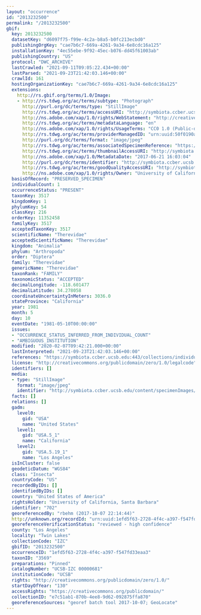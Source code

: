 ```yaml
---
layout: "occurrence"
id: "2013232500"
permalink: "/2013232500"
gbif:
  key: 2013232500
  datasetKey: "d6097f75-f99e-4c2a-b8a5-b0fc213ecbd0"
  publishingOrgKey: "cae7b6c7-669a-4261-9a34-6e8cdc16a125"
  installationKey: "4ec55ebe-9f92-45ec-b076-dd45f61003ab"
  publishingCountry: "US"
  protocol: "DWC_ARCHIVE"
  lastCrawled: "2021-09-11T09:05:22.434+00:00"
  lastParsed: "2021-09-23T21:42:03.146+00:00"
  crawlId: 161
  hostingOrganizationKey: "cae7b6c7-669a-4261-9a34-6e8cdc16a125"
  extensions:
    http://rs.gbif.org/terms/1.0/Image:
    - http://rs.tdwg.org/ac/terms/subtype: "Photograph"
      http://purl.org/dc/terms/type: "StillImage"
      http://rs.tdwg.org/ac/terms/accessURI: "http://symbiota.ccber.ucsb.edu/content/specimenImages/UCSB_IZC/UCSB-IZC00000/UCSB-IZC_00000681_1498086184_lg.jpg"
      http://ns.adobe.com/xap/1.0/rights/WebStatement: "http://creativecommons.org/publicdomain/zero/1.0/"
      http://rs.tdwg.org/ac/terms/metadataLanguage: "en"
      http://ns.adobe.com/xap/1.0/rights/UsageTerms: "CC0 1.0 (Public-domain)"
      http://rs.tdwg.org/ac/terms/providerManagedID: "urn:uuid:50f0190a-33ea-4be4-bd56-f79d9be8dcea"
      http://purl.org/dc/terms/format: "image/jpeg"
      http://rs.tdwg.org/ac/terms/associatedSpecimenReference: "https://symbiota.ccber.ucsb.edu:443/collections/individual/index.php?occid=702"
      http://rs.tdwg.org/ac/terms/thumbnailAccessURI: "http://symbiota.ccber.ucsb.edu/content/specimenImages/UCSB_IZC/UCSB-IZC00000/UCSB-IZC_00000681_1498086184_tn.jpg"
      http://ns.adobe.com/xap/1.0/MetadataDate: "2017-06-21 16:03:04"
      http://purl.org/dc/terms/identifier: "http://symbiota.ccber.ucsb.edu/content/specimenImages/UCSB_IZC/UCSB-IZC00000/UCSB-IZC_00000681_1498086184_lg.jpg"
      http://rs.tdwg.org/ac/terms/goodQualityAccessURI: "http://symbiota.ccber.ucsb.edu/content/specimenImages/UCSB_IZC/UCSB-IZC00000/UCSB-IZC_00000681_1498086184.jpg"
      http://ns.adobe.com/xap/1.0/rights/Owner: "University of California, Santa Barbara"
  basisOfRecord: "PRESERVED_SPECIMEN"
  individualCount: 1
  occurrenceStatus: "PRESENT"
  taxonKey: 3517
  kingdomKey: 1
  phylumKey: 54
  classKey: 216
  orderKey: 11352458
  familyKey: 3517
  acceptedTaxonKey: 3517
  scientificName: "Therevidae"
  acceptedScientificName: "Therevidae"
  kingdom: "Animalia"
  phylum: "Arthropoda"
  order: "Diptera"
  family: "Therevidae"
  genericName: "Therevidae"
  taxonRank: "FAMILY"
  taxonomicStatus: "ACCEPTED"
  decimalLongitude: -118.601477
  decimalLatitude: 34.278058
  coordinateUncertaintyInMeters: 3036.0
  stateProvince: "California"
  year: 1981
  month: 5
  day: 10
  eventDate: "1981-05-10T00:00:00"
  issues:
  - "OCCURRENCE_STATUS_INFERRED_FROM_INDIVIDUAL_COUNT"
  - "AMBIGUOUS_INSTITUTION"
  modified: "2020-02-07T09:42:21.000+00:00"
  lastInterpreted: "2021-09-23T21:42:03.146+00:00"
  references: "https://symbiota.ccber.ucsb.edu:443/collections/individual/index.php?occid=702"
  license: "http://creativecommons.org/publicdomain/zero/1.0/legalcode"
  identifiers: []
  media:
  - type: "StillImage"
    format: "image/jpeg"
    identifier: "http://symbiota.ccber.ucsb.edu/content/specimenImages/UCSB_IZC/UCSB-IZC00000/UCSB-IZC_00000681_1498086184_lg.jpg"
  facts: []
  relations: []
  gadm:
    level0:
      gid: "USA"
      name: "United States"
    level1:
      gid: "USA.5_1"
      name: "California"
    level2:
      gid: "USA.5.19_1"
      name: "Los Angeles"
  isInCluster: false
  geodeticDatum: "WGS84"
  class: "Insecta"
  countryCode: "US"
  recordedByIDs: []
  identifiedByIDs: []
  country: "United States of America"
  rightsHolder: "University of California, Santa Barbara"
  identifier: "702"
  georeferencedBy: "rbehm (2017-10-07 22:14:44)"
  http://unknown.org/recordId: "urn:uuid:1efd5f63-2728-4f4c-a397-f547fd33eaa3"
  georeferenceVerificationStatus: "reviewed - high confidence"
  county: "Los Angeles"
  locality: "Twin Lakes"
  collectionCode: "IZC"
  gbifID: "2013232500"
  occurrenceID: "1efd5f63-2728-4f4c-a397-f547fd33eaa3"
  taxonID: "3569"
  preparations: "Pinned"
  catalogNumber: "UCSB-IZC 00000681"
  institutionCode: "UCSB"
  rights: "http://creativecommons.org/publicdomain/zero/1.0/"
  startDayOfYear: "130"
  accessRights: "https://creativecommons.org/publicdomain/"
  collectionID: "e7c51ab1-870b-4ee8-9d62-092875ffa870"
  georeferenceSources: "georef batch tool 2017-10-07; GeoLocate"
---
```

